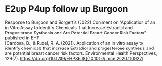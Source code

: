 # E2up P4up follow up Burgoon
Response to Burgoon and Borgert’s (2022) Comment on “Application of an in Vitro Assay to Identify Chemicals That Increase Estradiol and Progesterone Synthesis and Are Potential Breast Cancer Risk Factors" published in EHP.<br>
 [Cardona, B., & Rudel, R. A. (2021). Application of an in vitro assay to identify chemicals that increase Estradiol and progesterone synthesis and are potential breast cancer risk factors. Environmental Health Perspectives, 129(7). https://doi.org/10.1289/EHP8608](10.1016/j.mce.2020.110927) 
